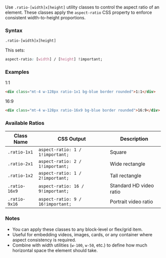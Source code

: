 Use `.ratio-[width]x[height]` utility classes to control the aspect ratio of an element. These classes apply the `aspect-ratio` CSS property to enforce consistent width-to-height proportions.

### Syntax

```html
.ratio-[width]x[height]
```

This sets:

```css
aspect-ratio: [width] / [height] !important;
```
### Examples

<div class="mt-4 w-128px ratio-1x1 bg-blue border rounded text-center">1:1</div>


```html
<div class="mt-4 w-128px ratio-1x1 bg-blue border rounded">1:1</div>
```

<div class="mt-4 w-128px ratio-16x9 bg-blue border rounded text-center">16:9</div>


```html
<div class="mt-4 w-128px ratio-16x9 bg-blue border rounded">16:9</div>
```

### Available Ratios

| Class Name    | CSS Output                        | Description             |
| ------------- | --------------------------------- | ----------------------- |
| `.ratio-1x1`  | `aspect-ratio: 1 / 1!important;`  | Square                  |
| `.ratio-2x1`  | `aspect-ratio: 2 / 1!important;`  | Wide rectangle          |
| `.ratio-1x2`  | `aspect-ratio: 1 / 2!important;`  | Tall rectangle          |
| `.ratio-16x9` | `aspect-ratio: 16 / 9!important;` | Standard HD video ratio |
| `.ratio-9x16` | `aspect-ratio: 9 / 16!important;` | Portrait video ratio    |



### Notes

* You can apply these classes to any block-level or flex/grid item.
* Useful for embedding videos, images, cards, or any container where aspect consistency is required.
* Combine with width utilities (`w-100`, `w-50`, etc.) to define how much horizontal space the element should take.
